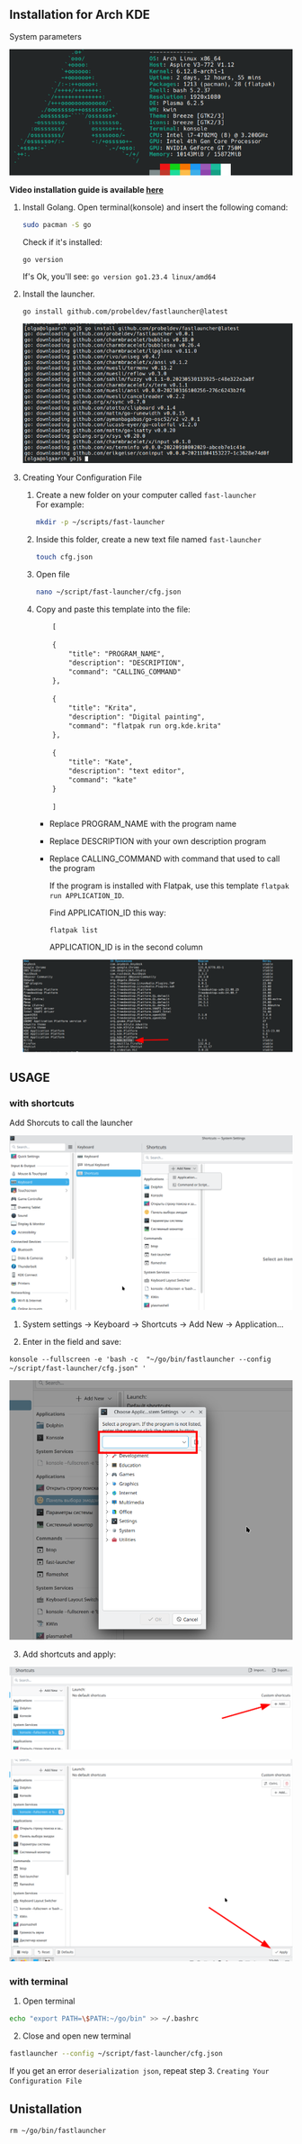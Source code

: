 ## Installation for Arch KDE

System parameters

<div align="center">

![system_parameters](picforreadme/system_parameters.png)

</div>

**Video installation guide is available [here](link)**

1. Install Golang. Open terminal(konsole) and insert the following comand:

    ```bash
    sudo pacman -S go
    ```
    Check if it's installed: 
    ```
    go version
    ```

    If's Ok, you'll see:
      `go version go1.23.4 linux/amd64`


2. Install the launcher.

    ```
    go install github.com/probeldev/fastlauncher@latest
    ```

    <div align="center">

    ![system_parameters](picforreadme/install.png)

    </div>

3. Creating Your Configuration File

    1. Create a new folder on your computer called `fast-launcher`  
    For example:

        ```bash
        mkdir -p ~/scripts/fast-launcher
        ```
    2. Inside this folder, create a new text file named `fast-launcher`
    
        ```bash
        touch cfg.json
        ```

    3. Open file

        ```bash
        nano ~/script/fast-launcher/cfg.json
        ```
    3. Copy and paste this template into the file:


        ```
            [

            {
                "title": "PROGRAM_NAME",
                "description": "DESCRIPTION",
                "command": "CALLING_COMMAND"
            },

            {
                "title": "Krita",
                "description": "Digital painting",
                "command": "flatpak run org.kde.krita"
            },

            {
                "title": "Kate",
                "description": "text editor",
                "command": "kate"
            }

            ]

        ```
        - Replace PROGRAM_NAME with the program name
        - Replace DESCRIPTION with your own description program
        - Replace CALLING_COMMAND with command that used to call the program

            If the program is installed with Flatpak, use this template `flatpak run APPLICATION_ID`.

             Find APPLICATION_ID this way:
            
            ```
            flatpak list
            ```

            APPLICATION_ID is in the second column

    <div align="center">

    ![system_parameters](picforreadme/flatpaklist.png)

    </div>

    
## USAGE

 ### with shortcuts

Add Shorcuts to call the launcher

<div align="center">

![system_parameters](picforreadme/hotkey.png)

</div>

1. System settings -> Keyboard -> Shortcuts -> Add New -> Application...

2. Enter in the field and save:

```
konsole --fullscreen -e 'bash -c  "~/go/bin/fastlauncher --config ~/script/fast-launcher/cfg.json" '
```
<div align="center">

![system_parameters](picforreadme/add.png)

</div>

3. Add shortcuts and apply:

<div align="center">

![system_parameters](picforreadme/add2.png)

</div>

<div align="center">

![system_parameters](picforreadme/add3.png)

</div>

### with terminal

1. Open terminal

```bash
echo "export PATH=\$PATH:~/go/bin" >> ~/.bashrc
```

2. Close and open new terminal

```bash
fastlauncher --config ~/script/fast-launcher/cfg.json
```


If you get an error `deserialization json`, repeat step 3. `Creating Your Configuration File` 

## Unistallation

```
rm ~/go/bin/fastlauncher
```
